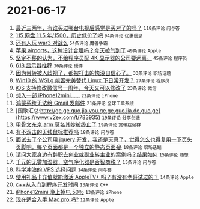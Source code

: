# 2021-06-17

1. [最近三两年，有谁买过哪台电视后感觉是买对了的吗？](https://www.v2ex.com/t/783896) `118条评论` `问与答`
1. [115 网盘 11.5 年/1500，历史低价了吧](https://www.v2ex.com/t/783907) `94条评论` `优惠信息`
1. [还有人玩 war3 对战么](https://www.v2ex.com/t/783872) `54条评论` `魔兽争霸`
1. [苹果 airports，这种设计合理吗？今天被气到了](https://www.v2ex.com/t/783913) `49条评论` `Apple`
1. [坚定不移的认为，不给程序员配 4K 显示器的公司要远离。](https://www.v2ex.com/t/783988) `45条评论` `程序员`
1. [618 显示器推荐](https://www.v2ex.com/t/783869) `36条评论` `硬件`
1. [因为带转被人歧视了，都被打击的快没自信心了。](https://www.v2ex.com/t/783976) `33条评论` `职场话题`
1. [Win10 的 WSLg 能否完美替代 Linux 下日常开发？](https://www.v2ex.com/t/783953) `27条评论` `程序员`
1. [iOS 支持修改微信号一周年，今天又可以修改了](https://www.v2ex.com/t/783877) `23条评论` `微信`
1. [想入一部 iPhone12mini......](https://www.v2ex.com/t/783882) `22条评论` `iPhone`
1. [鸿蒙系统无法给 Gmail 发邮件](https://www.v2ex.com/t/783978) `21条评论` `全球工单系统`
1. [国歌汇总:http://ge.ge.guo.jia.you.ge.ge.guo.jia.de.guo.ge](https://www.v2ex.com/t/783935) `19条评论` `分享创造`
1. [甲骨文东京 arm 莫名其妙被终止了](https://www.v2ex.com/t/783867) `19条评论` `宽带症候群`
1. [有不双击的无线鼠标推荐吗](https://www.v2ex.com/t/783989) `18条评论` `问与答`
1. [面试去了个公司用 jquery 开发，我还是天真了，觉得怎么也得复用一下页头页脚吧，每个页面都是一个独立的静态页面😂](https://www.v2ex.com/t/783945) `18条评论` `职场话题`
1. [请问大家身边有辞职去创业或副业转主业的案例吗？结果如何](https://www.v2ex.com/t/783883) `15条评论` `随想`
1. [千元的无雾加湿器，空气净化器是否智商税？](https://www.v2ex.com/t/783880) `15条评论` `问与答`
1. [科学冲浪的 VPS 选择问题](https://www.v2ex.com/t/783967) `14条评论` `问与答`
1. [使用礼品卡充值就能激活 AppleTV+ 吗？有没有老哥试过的？](https://www.v2ex.com/t/783873) `14条评论` `Apple`
1. [c++从入门到程序开发时间](https://www.v2ex.com/t/783928) `13条评论` `C++`
1. [iPhone12mini 晚上掉电 50％](https://www.v2ex.com/t/783878) `13条评论` `iPhone`
1. [现在适合入手 Mac pro 吗?](https://www.v2ex.com/t/783955) `12条评论` `Apple`
